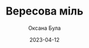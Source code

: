 ---
layout: default
modal-id: 29
date: 2023-04-12
title: Вересова міль
author: Оксана Була
author_label: Авторка
img: veresova-mil-oksana-bula.jpg
alt: image-alt
project-date: 2022
category: Дитяча література
description: "Звідки беруться кольори вдень і куди вони зникають вночі? Про це знає Сіра Міль. Вона живе на Вересовій галявині і понад усе боїться денного світла. Сіра Міль звикла ховатися у заростях вересу і показуватися зі сховку лише з настанням темряви. Вона мріє побачити дерева, але ніколи не покидає свою галявину. Сіра Міль впевнена у тому, що вона — єдина міль на світі. Проте одного вечора виявляється, що це не так. У Серці лісу є дім усіх молей, а всі молі — чарівниці. Їм відоме чаклунство, про яке Сіра Міль навіть не мріяла. У молей є чари, щоб не боятися Сонця! Щоб отримати їх, потрібно вирушати в дорогу негайно. Але чи наважиться Сіра Міль вперше у житті покинути свою хованку?"
---